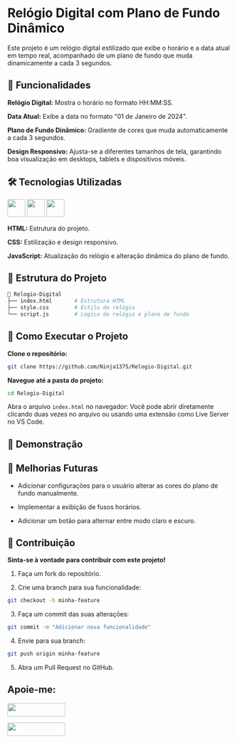 # Relógio Digital com Plano de Fundo Dinâmico

Este projeto é um relógio digital estilizado que exibe o horário e a data atual em tempo real, acompanhado de um plano de fundo que muda dinamicamente a cada 3 segundos.

## 🎨 Funcionalidades

**Relógio Digital:** Mostra o horário no formato HH:MM:SS.

**Data Atual:** Exibe a data no formato "01 de Janeiro de 2024".

**Plano de Fundo Dinâmico:** Gradiente de cores que muda automaticamente a cada 3 segundos.

**Design Responsivo:** Ajusta-se a diferentes tamanhos de tela, garantindo boa visualização em desktops, tablets e dispositivos móveis.

## 🛠️ Tecnologias Utilizadas

<a href="https://programartudo.blogspot.com/2024/11/html-tudo-o-que-precisa-para-comecar.html" target="_blank"><img loading="lazy" src="https://cdn.jsdelivr.net/gh/devicons/devicon/icons/html5/html5-original.svg" width="40" height="40"/></a> <a href="https://programartudo.blogspot.com/2024/11/css-como-dar-estilo-ao-teu-website.html" target="_blank"><img loading="lazy" src="https://cdn.jsdelivr.net/gh/devicons/devicon/icons/css3/css3-original.svg" width="40" height="40"/></a> <a href="https://programartudo.blogspot.com/2024/11/javascript-linguagem-dinamica-da-web.html" target="_blank"><img loading="lazy" src="https://cdn.jsdelivr.net/gh/devicons/devicon/icons/javascript/javascript-original.svg" width="40" height="40"/></a>

**HTML:** Estrutura do projeto.

**CSS:** Estilização e design responsivo.

**JavaScript:** Atualização do relógio e alteração dinâmica do plano de fundo.

## 📂 Estrutura do Projeto

```bash
📁 Relogio-Digital
├── index.html       # Estrutura HTML
├── style.css        # Estilo do relógio
└── script.js        # Lógica do relógio e plano de fundo
```

## 🚀 Como Executar o Projeto

**Clone o repositório:**

```bash
git clone https://github.com/Ninja1375/Relogio-Digital.git
```

**Navegue até a pasta do projeto:**

```bash
cd Relogio-Digital
```

Abra o arquivo `index.html` no navegador:
Você pode abrir diretamente clicando duas vezes no arquivo ou usando uma extensão como Live Server no VS Code.

## 📸 Demonstração

## 📝 Melhorias Futuras

- Adicionar configurações para o usuário alterar as cores do plano de fundo manualmente.

- Implementar a exibição de fusos horários.

- Adicionar um botão para alternar entre modo claro e escuro.

## 🤝 Contribuição

**Sinta-se à vontade para contribuir com este projeto!**

1. Faça um fork do repositório.

2. Crie uma branch para sua funcionalidade:

```bash
git checkout -b minha-feature
```

3. Faça um commit das suas alterações:

```bash
git commit -m "Adicionar nova funcionalidade"
```

4. Envie para sua branch:

```bash
git push origin minha-feature
```

5. Abra um Pull Request no GitHub.

## Apoie-me:

<a href="https://buymeacoffee.com/antonio13" target="_blank"><img loading="lazy" src="https://img.buymeacoffee.com/button-api/?text=Buy%20me%20a%20coffee&emoji=&slug=seu_nome_de_usuario&button_colour=FFDD00&font_colour=000000&font_family=Cookie&outline_colour=000000&coffee_colour=ffffff" width="130" height="30"></a>

<a href="https://www.paypal.com/donate/?hosted_button_id=DN574F28FYUNG" target="_blank"><img loading="lazy" src="https://upload.wikimedia.org/wikipedia/commons/b/b5/PayPal.svg" width="130" height="30"></a>
